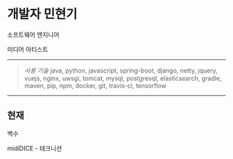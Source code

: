 # 개발자 민현기

소프트웨어 엔지니어

미디어 아티스트

---

> <cite>사용 기술</cite>
> java, python, javascript, spring-boot, django, netty, jquery, vuejs, nginx,
uwsgi, tomcat, mysql, postgresql, elasticsearch, gradle, maven, pip, npm,
docker, git, travis-ci, tensorflow


---

## 현재

백수

midiDICE - 테크니션